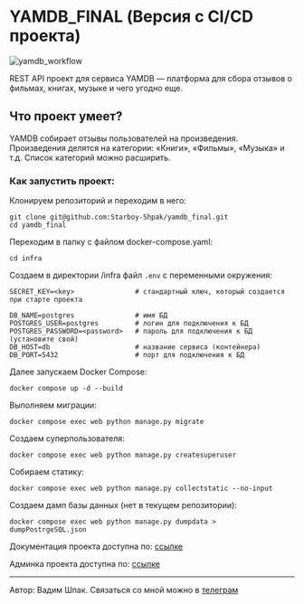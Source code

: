 # YAMDB_FINAL (Версия с CI/CD проекта)
![yamdb_workflow](https://github.com/Starboy-Shpak/yamdb_final/actions/workflows/yamdb_workflow.yml/badge.svg)

REST API проект для сервиса YAMDB — платформа для сбора отзывов о фильмах, книгах, музыке и чего угодно еще.

## Что проект умеет?

YAMDB собирает отзывы пользователей на произведения. Произведения делятся на категории: «Книги», «Фильмы», «Музыка» и т.д. Список категорий можно расширить.

### Как запустить проект:

Клонируем репозиторий и переходим в него:

```
git clone git@github.com:Starboy-Shpak/yamdb_final.git
cd yamdb_final
```
Переходим в папку с файлом docker-compose.yaml:
```
cd infra
```
Создаем в директории /infra файл  `.env`  с переменными окружения:
```
SECRET_KEY=<key>               # стандартный ключ, который создается при старте проекта

DB_NAME=postgres               # имя БД
POSTGRES_USER=postgres         # логин для подключения к БД
POSTGRES_PASSWORD=<password>   # пароль для подключения к БД (установите свой)
DB_HOST=db                     # название сервиса (контейнера)
DB_PORT=5432                   # порт для подключения к БД
```
Далее запускаем Docker Compose:
```
docker compose up -d --build
```
Выполняем миграции:
```
docker compose exec web python manage.py migrate
```
Создаем суперпользователя:
```
docker compose exec web python manage.py createsuperuser
```
Собираем статику:
```
docker compose exec web python manage.py collectstatic --no-input
```
Создаем дамп базы данных (нет в текущем репозитории):
```
docker compose exec web python manage.py dumpdata > dumpPostrgeSQL.json
```
Документация проекта доступна по: [ссылке](http://51.250.18.184/redoc/)

Админка проекта доступна по: [ссылке](http://51.250.18.184/admin/)

***
Автор: Вадим Шпак.
Связаться со мной можно в [телеграм](https://t.me/starboy_shpak/)
